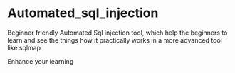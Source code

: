 # Automated_sql_injection
Beginner friendly Automated Sql injection tool, which help the beginners to learn and see the things how it practically works in a more advanced tool like sqlmap

Enhance your learning
